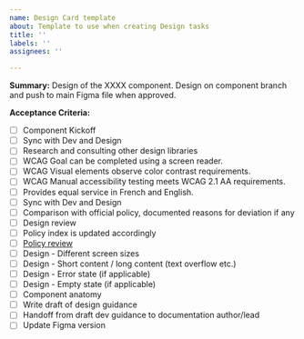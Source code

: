 ```yaml
---
name: Design Card template
about: Template to use when creating Design tasks
title: ''
labels: ''
assignees: ''

---
```


**Summary:** Design of the XXXX component. 
Design on component branch and push to main Figma file when approved.

**Acceptance Criteria:**

- [ ] Component Kickoff
- [ ] Sync with Dev and Design
- [ ] Research and consulting other design libraries
- [ ] WCAG Goal can be completed using a screen reader.
- [ ] WCAG Visual elements observe color contrast requirements.
- [ ] WCAG Manual accessibility testing meets WCAG 2.1 AA requirements.
- [ ] Provides equal service in French and English.
- [ ] Sync with Dev and Design
- [ ] Comparison with official policy, documented reasons for deviation if any
- [ ] Design review
- [ ] Policy index is updated accordingly
- [ ] [Policy review](https://www.figma.com/file/p0eiLxdme1g93sIuggjipR/Colour-%26-typography-differences-GCDS-vs.-Canada.ca?type=design&node-id=0-1&t=kkavFCQ74dMoZw6V-0)
- [ ] Design - Different screen sizes
- [ ] Design - Short content / long content (text overflow etc.)
- [ ] Design - Error state (if applicable)
- [ ] Design - Empty state (if applicable)
- [ ] Component anatomy
- [ ] Write draft of design guidance
- [ ] Handoff from draft dev guidance to documentation author/lead
- [ ] Update Figma version

